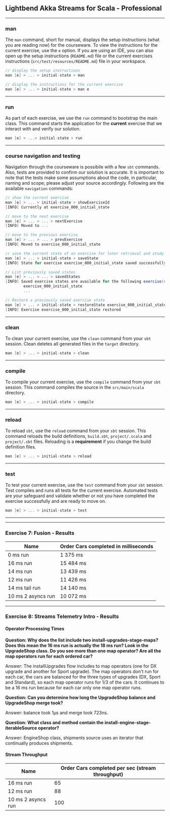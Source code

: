 ## Lightbend Akka Streams for Scala - Professional

---

### man

The `man` command, short for manual, displays the setup instructions (what you are reading now) for the courseware. To view the instructions for the current exercise, use the `e` option. If you are using an IDE, you can also open up the setup instructions (`README.md`) file or the current exercises instructions (`src/test/resources/README.md`) file in your workspace.

```scala
// display the setup instructions
man [e] > ... > initial-state > man

// display the instructions for the current exercise
man [e] > ... > initial-state > man e
```

---

### run

As part of each exercise, we use the `run` command to bootstrap the main class. This command starts the application for the **current** exercise that we interact with and verify our solution.

```scala
man [e] > ...> initial-state > run
```

---

### course navigation and testing

Navigation through the courseware is possibile with a few `sbt` commands. Also, tests are provided to confirm our solution is accurate. It is important to note that the tests make some assumptions about the code, in particular, naming and scope; please adjust your source accordingly. Following are the available `navigation` commands:

```scala
// show the current exercise
man [e] > ... > initial-state > showExerciseId
[INFO] Currently at exercise_000_initial_state

// move to the next exercise
man [e] > ... > ... > nextExercise
[INFO] Moved to ...

// move to the previous exercise
man [e] > ... > ... > prevExercise
[INFO] Moved to exercise_000_initial_state

// save the current state of an exercise for later retrieval and study
man [e] > ... > initial-state > saveState
[INFO] State for exercise exercise_000_initial_state saved successfully

// List previously saved states
man [e] > ... > ... > savedStates
[INFO] Saved exercise states are available for the following exercise(s):
        exercise_000_initial_state
        ...

// Restore a previously saved exercise state
man [e] > ... > initial-state > restoreState exercise_000_initial_state
[INFO] Exercise exercise_000_initial_state restored
```

---

### clean

To clean your current exercise, use the `clean` command from your `sbt` session. Clean deletes all generated files in the `target` directory.

```scala
man [e] > ... > initial-state > clean
```

---

### compile

To compile your current exercise, use the `compile` command from your `sbt` session. This command compiles the source in the `src/main/scala` directory.

```scala
man [e] > ... > initial-state > compile
```

---

### reload

To reload `sbt`, use the `reload` command from your `sbt` session. This command reloads the build definitions, `build.sbt`, `project/.scala` and `project/.sbt` files. Reloading is a **requirement** if you change the build definition files.

```scala
man [e] > ... > initial-state > reload
```

---

### test

To test your current exercise, use the `test` command from your `sbt` session. Test compiles and runs all tests for the current exercise. Automated tests are your safeguard and validate whether or not you have completed the exercise successfully and are ready to move on.

```scala
man [e] > ... > initial-state > test
```

---
---

### Exercise 7: Fusion - Results

| Name               | Order Cars completed in milliseconds |
|--------------------|--------------------------------------|
| 0 ms run           | 1 375 ms                             |
| 16 ms run          | 15 484 ms                            |
| 14 ms run          | 13 439 ms                            |
| 12 ms run          | 11 426 ms                            |
| 14 ms tail run     | 14 140 ms                            |
| 10 ms 2 asyncs run | 10 072 ms                            |

---

### Exercise 8: Streams Telemetry Intro - Results

#### Operator Processing Times

**Question: Why does the list include two install-upgrades-stage-maps? Does this mean the 16 ms run is actually the 18 ms run? Look in the UpgradeShop class. Do you see more than one map operator? Are all the map operators run for each ordered car?**

Answer: The installUpgrades flow includes to map operators (one for DX upgrade and another for Sport upgrade). The map operators don't run for each car, the cars are balanced for the three types of upgrades (DX, Sport and Standard), so each map operator runs for 1/3 of the cars. It continues to be a 16 ms run because for each car only one map operator runs.


**Question: Can you determine how long the UpgradeShop balance and UpgradeShop merge took?**

Answer: balance took 1µs and merge took 723ns.


**Question: What class and method contain the install-engine-stage-iterableSource operator?**

Answer: EngineShop class, shipments source uses an iterator that continually produces shipments.

#### Stream Throughput
     
| Name               | Order Cars completed per sec (stream throughput) |
|--------------------|--------------------------------------------------|
| 16 ms run          | 65                                               |
| 12 ms run          | 88                                               |
| 10 ms 2 asyncs run | 100                                              |